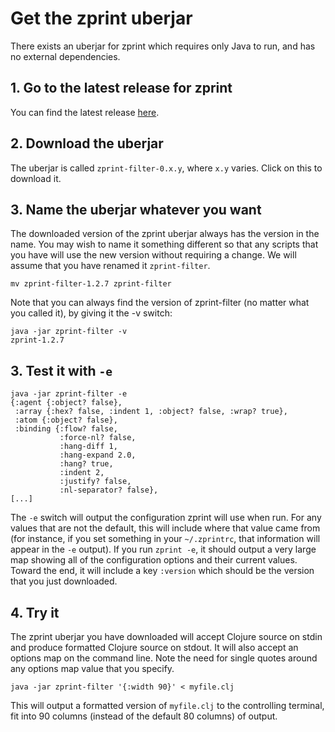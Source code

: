 # Get the zprint uberjar
There exists an uberjar for zprint which requires only Java to run,
and has no external dependencies.

## 1. Go to the latest release for zprint
You can find the latest release [here](https://github.com/kkinnear/zprint/releases/latest).
## 2. Download the uberjar
The uberjar is called `zprint-filter-0.x.y`, where `x.y` varies.
Click on this to download it.
## 3. Name the uberjar whatever you want
The downloaded version of the zprint uberjar always has the version in the name.
You may wish to name it something different so that any scripts that
you have will use the new version without requiring a change.  We
will assume that you have renamed it `zprint-filter`.
```
mv zprint-filter-1.2.7 zprint-filter
```

Note that you can always find the version of zprint-filter (no matter what
you called it), by giving it the -v switch:
```
java -jar zprint-filter -v
zprint-1.2.7
```

## 3. Test it with `-e`

```
java -jar zprint-filter -e
{:agent {:object? false},
 :array {:hex? false, :indent 1, :object? false, :wrap? true},
 :atom {:object? false},
 :binding {:flow? false,
           :force-nl? false,
           :hang-diff 1,
           :hang-expand 2.0,
           :hang? true,
           :indent 2,
           :justify? false,
           :nl-separator? false},
[...]
```

The `-e` switch will output the configuration zprint will use when
run. For any values that are not the default, this will include where that
value came from (for instance, if you set something in your `~/.zprintrc`, 
that information will appear in the `-e` output). 
If you run `zprint -e`, it should output a very large map showing
all of the configuration options and their current values.  Toward the
end, it will include a key `:version` which should be the version that
you just downloaded.

## 4. Try it
The zprint uberjar you have downloaded will accept Clojure source on stdin
and produce formatted Clojure source on stdout.  It will also 
accept an options map on the command line.  Note the need for single quotes
around any options map value that you specify.
```
java -jar zprint-filter '{:width 90}' < myfile.clj 
```
This will output a formatted version of `myfile.clj` to the controlling
terminal, fit into 90 columns (instead of the default 80 columns) of output.

